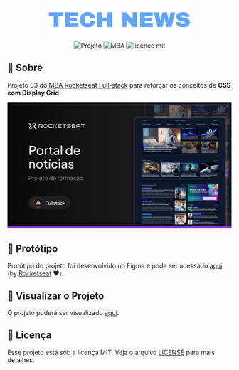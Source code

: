 <p align="center">  
   <img src="assets/Logo.svg" alt="Logotipo"/> 
</p>

<div align="center">

![Projeto](https://img.shields.io/badge/danilosalvador-news--portal-green)
![MBA](https://img.shields.io/badge/MBA-full--stack-8234e9)
![licence mit](https://img.shields.io/badge/license-MIT-green)

</div>

## 📖 Sobre

Projeto 03 do [MBA Rocketseat Full-stack](https://www.rocketseat.com.br/mba) para reforçar os conceitos de **CSS com Display Grid**.

<p align="center">  
   <img src="files/banner.png" alt="Banner do projeto"/> 
</p>

## 🎨 Protótipo

Protótipo do projeto foi desenvolvido no Figma e pode ser acessado [aqui](files/prototype.fig) (by [Rocketseat](https://github.com/rocketseat) ❤️).

## 🚀 Visualizar o Projeto

O projeto poderá ser visualizado [aqui](https://danilosalvador.github.io/news-portal/).

## 📝 Licença
Esse projeto está sob a licença MIT. Veja o arquivo [LICENSE](LICENSE) para mais detalhes.